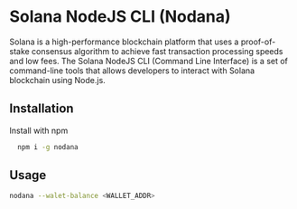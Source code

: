 # Solana NodeJS CLI (Nodana)

Solana is a high-performance blockchain platform that uses a proof-of-stake consensus algorithm to achieve fast transaction processing speeds and low fees. The Solana NodeJS CLI (Command Line Interface) is a set of command-line tools that allows developers to interact with Solana blockchain using Node.js.

## Installation

Install with npm

```bash
  npm i -g nodana
```

## Usage

```bash
nodana --walet-balance <WALLET_ADDR>
```

